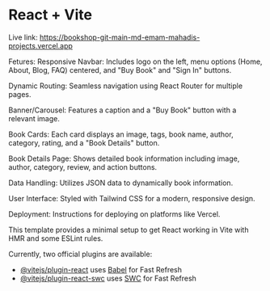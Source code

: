 # React + Vite

Live link: https://bookshop-git-main-md-emam-mahadis-projects.vercel.app


Fetures:
Responsive Navbar: Includes logo on the left, menu options (Home, About, Blog, FAQ) centered, and "Buy Book" and "Sign In" buttons.

Dynamic Routing: Seamless navigation using React Router for multiple pages.

Banner/Carousel: Features a caption and a "Buy Book" button with a relevant image.

Book Cards: Each card displays an image, tags, book name, author, category, rating, and a "Book Details" button.

Book Details Page: Shows detailed book information including image, author, category, review, and action buttons.

Data Handling: Utilizes JSON data to dynamically book information.

User Interface: Styled with Tailwind CSS for a modern, responsive design.

Deployment: Instructions for deploying on platforms like Vercel.

This template provides a minimal setup to get React working in Vite with HMR and some ESLint rules.

Currently, two official plugins are available:

- [@vitejs/plugin-react](https://github.com/vitejs/vite-plugin-react/blob/main/packages/plugin-react/README.md) uses [Babel](https://babeljs.io/) for Fast Refresh
- [@vitejs/plugin-react-swc](https://github.com/vitejs/vite-plugin-react-swc) uses [SWC](https://swc.rs/) for Fast Refresh
